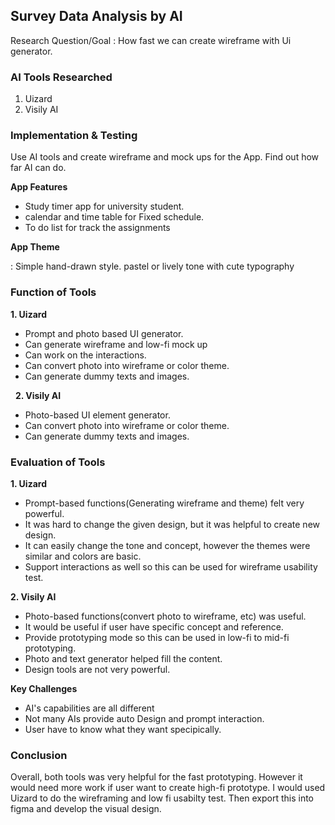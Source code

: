 ## Survey Data Analysis by AI

Research Question/Goal : 
How fast we can create wireframe with Ui generator.

### AI Tools Researched
1. Uizard
2. Visily AI

### Implementation & Testing
Use AI tools and create wireframe and mock ups for the App. Find out how far AI can do.

**App Features**
- Study timer app for university student.
- calendar and time table for Fixed schedule.
- To do list for track the assignments

**App Theme**

: Simple hand-drawn style. pastel or lively tone with cute typography


### Function of Tools
**1. Uizard**
- Prompt and photo based UI generator. 
- Can generate wireframe and low-fi mock up
- Can work on the interactions.
- Can convert photo into wireframe or color theme.
- Can generate dummy texts and images.

 
**2. Visily AI**
- Photo-based UI element generator.
- Can convert photo into wireframe or color theme.
- Can generate dummy texts and images.
 
 
### Evaluation of Tools
**1. Uizard**
- Prompt-based functions(Generating wireframe and theme) felt very powerful.
- It was hard to change the given design, but it was helpful to create new design.
- It can easily change the tone and concept, however the themes were similar and colors are basic.
- Support interactions as well so this can be used for wireframe usability test.


**2. Visily AI**
- Photo-based functions(convert photo to wireframe, etc) was useful.
- It would be useful if user have specific concept and reference.
- Provide prototyping mode so this can be used in low-fi to mid-fi prototyping.
- Photo and text generator helped fill the content.
- Design tools are not very powerful.


**Key Challenges**
- AI's capabilities are all different
- Not many AIs provide auto Design and prompt interaction.
- User have to know what they want specipically.


### Conclusion
Overall, both tools was very helpful for the fast prototyping. However it would need more work if user want to create high-fi prototype.
I would used Uizard to do the wireframing and low fi usabilty test. Then export this into figma and develop the visual design.
